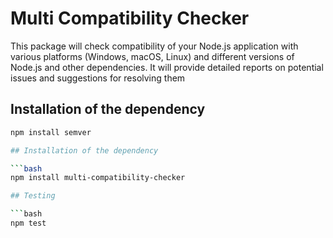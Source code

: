 # Multi Compatibility Checker
This package will check compatibility of your Node.js application with various platforms (Windows, macOS, Linux) and different versions of Node.js and other dependencies. It will provide detailed reports on potential issues and suggestions for resolving them

## Installation of the dependency

```bash
npm install semver

## Installation of the dependency

```bash
npm install multi-compatibility-checker

## Testing

```bash
npm test